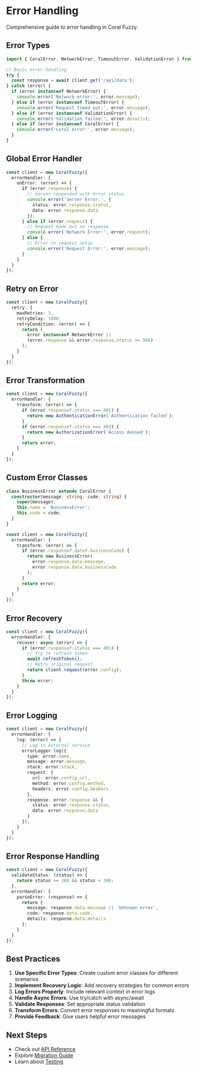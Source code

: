 # Error Handling

Comprehensive guide to error handling in Coral Fuzzy.

## Error Types

```typescript
import { CoralError, NetworkError, TimeoutError, ValidationError } from 'coral-fuzzy';

// Basic error handling
try {
  const response = await client.get('/api/data');
} catch (error) {
  if (error instanceof NetworkError) {
    console.error('Network error:', error.message);
  } else if (error instanceof TimeoutError) {
    console.error('Request timed out:', error.message);
  } else if (error instanceof ValidationError) {
    console.error('Validation failed:', error.details);
  } else if (error instanceof CoralError) {
    console.error('Coral error:', error.message);
  }
}
```

## Global Error Handler

```typescript
const client = new CoralFuzzy({
  errorHandler: {
    onError: (error) => {
      if (error.response) {
        // Server responded with error status
        console.error('Server Error:', {
          status: error.response.status,
          data: error.response.data
        });
      } else if (error.request) {
        // Request made but no response
        console.error('Network Error:', error.request);
      } else {
        // Error in request setup
        console.error('Request Error:', error.message);
      }
    }
  }
});
```

## Retry on Error

```typescript
const client = new CoralFuzzy({
  retry: {
    maxRetries: 3,
    retryDelay: 1000,
    retryCondition: (error) => {
      return (
        error instanceof NetworkError ||
        (error.response && error.response.status >= 500)
      );
    }
  }
});
```

## Error Transformation

```typescript
const client = new CoralFuzzy({
  errorHandler: {
    transform: (error) => {
      if (error.response?.status === 401) {
        return new AuthenticationError('Authentication failed');
      }
      if (error.response?.status === 403) {
        return new AuthorizationError('Access denied');
      }
      return error;
    }
  }
});
```

## Custom Error Classes

```typescript
class BusinessError extends CoralError {
  constructor(message: string, code: string) {
    super(message);
    this.name = 'BusinessError';
    this.code = code;
  }
}

const client = new CoralFuzzy({
  errorHandler: {
    transform: (error) => {
      if (error.response?.data?.businessCode) {
        return new BusinessError(
          error.response.data.message,
          error.response.data.businessCode
        );
      }
      return error;
    }
  }
});
```

## Error Recovery

```typescript
const client = new CoralFuzzy({
  errorHandler: {
    recover: async (error) => {
      if (error.response?.status === 401) {
        // Try to refresh token
        await refreshToken();
        // Retry original request
        return client.request(error.config);
      }
      throw error;
    }
  }
});
```

## Error Logging

```typescript
const client = new CoralFuzzy({
  errorHandler: {
    log: (error) => {
      // Log to external service
      errorLogger.log({
        type: error.name,
        message: error.message,
        stack: error.stack,
        request: {
          url: error.config.url,
          method: error.config.method,
          headers: error.config.headers
        },
        response: error.response && {
          status: error.response.status,
          data: error.response.data
        }
      });
    }
  }
});
```

## Error Response Handling

```typescript
const client = new CoralFuzzy({
  validateStatus: (status) => {
    return status >= 200 && status < 300;
  },
  errorHandler: {
    parseError: (response) => {
      return {
        message: response.data.message || 'Unknown error',
        code: response.data.code,
        details: response.data.details
      };
    }
  }
});
```

## Best Practices

1. **Use Specific Error Types**: Create custom error classes for different scenarios
2. **Implement Recovery Logic**: Add recovery strategies for common errors
3. **Log Errors Properly**: Include relevant context in error logs
4. **Handle Async Errors**: Use try/catch with async/await
5. **Validate Responses**: Set appropriate status validation
6. **Transform Errors**: Convert error responses to meaningful formats
7. **Provide Feedback**: Give users helpful error messages

## Next Steps

- Check out [API Reference](./api-reference.md)
- Explore [Migration Guide](./migration-guide.md)
- Learn about [Testing](./testing.md) 